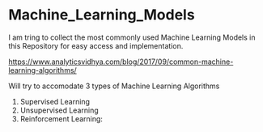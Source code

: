 # Machine_Learning_Models

I am tring to collect the most commonly used Machine Learning Models in this Repository for easy access and implementation.

https://www.analyticsvidhya.com/blog/2017/09/common-machine-learning-algorithms/

 Will try to accomodate 3 types of Machine Learning Algorithms
1. Supervised Learning
2. Unsupervised Learning
3. Reinforcement Learning:
